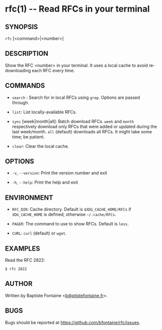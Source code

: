 # rfc(1) -- Read RFCs in your terminal

## SYNOPSIS

`rfc` [&lt;command&gt;|&lt;number&gt;]

## DESCRIPTION

Show the RFC &lt;number&gt; in your terminal. It uses a local cache to avoid
re-downloading each RFC every time.

## COMMANDS

  * `search` <query>:
    Search for <query> in local RFCs using `grep`. Options are passed through.

  * `list`:
    List locally-available RFCs.

  * `sync` [week|month|all]:
    Batch download RFCs. `week` and `month` respectively download only RFCs
    that were added or updated during the last week/month.
    `all` (default) downloads all RFCs. It might take some time; be patient.

  * `clear`:
    Clear the local cache.


## OPTIONS

  * `-v`, `--version`:
    Print the version number and exit

  * `-h`, `--help`:
    Print the help and exit


## ENVIRONMENT

  * `RFC_DIR`:
    Cache directory. Default is `$XDG_CACHE_HOME/RFCs` if `XDG_CACHE_HOME`
    is defined, otherwise `~/.cache/RFCs`.

  * `PAGER`:
    The command to use to show RFCs. Default is `less`.

  * `CURL`:
    `curl` (default) or `wget`.


## EXAMPLES

Read the RFC 2822:

    $ rfc 2822


## AUTHOR

Written by Baptiste Fontaine <<b@ptistefontaine.fr>\>.

## BUGS

Bugs should be reported at <https://github.com/bfontaine/rfc/issues>.
